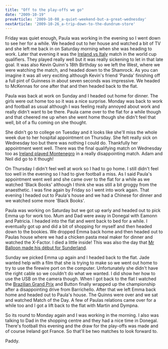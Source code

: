 ```yaml
---
title: "Off to the play-offs we go"
date: "2009-10-19"
prevArticle: '2009-10-08_a-quiet-weekend-but-a-great-wednesday'
nextArticle: '2009-10-26_a-trip-down-to-the-dundrum-store'
---
```

Friday was quiet enough, Paula was working in the evening so I went down to see her for a while. We headed out to her house and watched a bit of TV and she left me back in on Saturday morning when she was heading to work. Later that evening it was the [Ireland vs Italy](http://www.rte.ie/sport/soccer/2009/1010/ireland_italy.html) match in the world cup qualifiers. They played really well but it was really sickening to let in that late goal. It was also Kevin Quinn's 18th Birthday so we left the West, where we were watching the match, and headed down to the Shamrock. As you can imagine it was all very exciting although Kevin's friend 'Panda' finishing off a full pint of Guinness in about seven seconds was impressive. We headed to McKennas for one after that and then headed back to the flat.

Paula was back at work on Sunday and I headed out home for dinner. The girls were out home too so it was a nice surprise. Monday was back to work and football as usual although I was feeling really annoyed about work and really didn't want to be there. Paula came over to the flat for a while though and that cheered me up when she went home though she didn't feel that well, bit of a flu coming on she thought.

She didn't go to college on Tuesday and it looks like she'll miss the whole week due to her hospital appointment on Thursday. She felt really sick on Wednesday too but there was nothing I could do. Thankfully her appointment went well. There was the final qualifying match on Wednesday too as [Ireland played Montenegro](http://www.rte.ie/sport/soccer/2009/1014/ireland_montengro.html) in a really disappointing match. Adam and Neil did go to it though!

On Thursday I didn't feel well at work so I had to go home. I still didn't feel too well in the evening so I had to give football a miss. As I said Paula's appointment went well and she came over to the flat for a while as we watched 'Black Books' although I think she was still a bit groggy from the anaesthetic. I was fine again by Friday so I went into work again. That evening I headed out to Paula's house and we had a Chinese for dinner and we watched some more 'Black Books'.

Paula was working on Saturday but we got up early and headed out to pick Emma up for work too. Mum and Dad were away in Donegal with Eamonn and Patricia. I headed into the flat and went back to bed for a while. I eventually got up and did a bit of shopping for myself and then headed down to the bookies. We dropped Emma back home and then headed out to Paulas house where we had a chicken pasta meal maker for dinner and watched the X-Factor. I died a little inside! This was also the day that [Mr Balloon made his début for Sunderland](http://www.rte.ie/sport/soccer/2009/1017/sunderland_liverpool.html).



Sunday we picked Emma up again and I headed back to the flat. Jade wanted help with a film that she is trying to make so we went out home to try to use the firewire port on the computer. Unfortunately she didn't have the right cable so we couldn't do what we wanted. I did show her how to use the USB on the camera though. When I got back to the flat I watched the [Brazilian Grand Prix](http://www.rte.ie/sport/motorsport/2009/1018/buttonj.html) and Button finally wrapped up the championship after a disappointing drive from Barrichello. After that we left Emma back home and headed out to Paula's house. The Quinns were over and we sat and watched Match of the Day. A few of Paulas relations came over for a while too and I got a lift back to the flat with Martin and Dympna.

So its round to Monday again and I was working in the morning. I also was talking to Dad in the shopping centre and they had a nice time in Donegal. There's football this evening and the draw for the play-offs was made and of course Ireland got France. So that'll be two matches to look forward to.

Paddy.